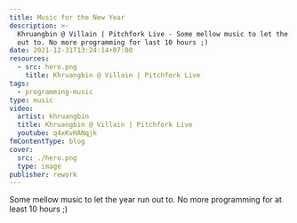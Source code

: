 ```yaml
---
title: Music for the New Year
description: >-
  Khruangbin @ Villain | Pitchfork Live - Some mellow music to let the year run
  out to. No more programming for last 10 hours ;)
date: 2021-12-31T13:24:14+07:00
resources:
  - src: hero.png
    title: Khruangbin @ Villain | Pitchfork Live
tags:
  - programming-music
type: music
video:
  artist: khruangbin
  title: Khruangbin @ Villain | Pitchfork Live
  youtube: q4xKvHANqjk
fmContentType: blog
cover:
  src: ./hero.png
  type: image
publisher: rework
---
```


Some mellow music to let the year run out to. No more programming for at least 10 hours ;)

